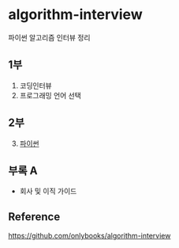 # algorithm-interview
파이썬 알고리즘 인터뷰 정리

## 1부
1. 코딩인터뷰  
2. 프로그래밍 언어 선택

## 2부  
3. [파이썬](https://nbviewer.jupyter.org/https://github.com/toriving/algorithm-interview/blob/main/2%EB%B6%80/3%EC%9E%A5_%ED%8C%8C%EC%9D%B4%EC%8D%AC.ipynb)

## 부록 A
- 회사 및 이직 가이드

## Reference
https://github.com/onlybooks/algorithm-interview 

